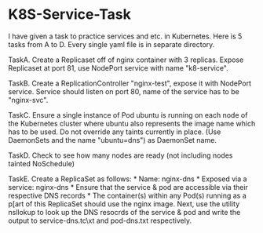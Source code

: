 # K8S-Service-Task

I have given a task to practice services and etc. in Kubernetes. 
Here is 5 tasks from A to D. Every single yaml file is in separate directory. 

TaskA. Create a Replicaset off of nginx container with 3 replicas.
       Expose Replicaset at port 81, use NodePort service with name "k8-service".
       
TaskB. Create a ReplicationController "nginx-test", expose it with NodePort service. 
       Service should listen on port 80, name of the service has to be "nginx-svc".
      
TaskC. Ensure a single instance of Pod ubuntu is running on each node of the Kubernetes cluster 
       where ubuntu also represents the image name which has to be used. Do not 
       override any taints currently in place. (Use DaemonSets and the name "ubuntu=dns")
       as DaemonSet name.
       
TaskD. Check to see how many nodes are ready (not including nodes tainted NoSchedule)

TaskE. Create a ReplicaSet as follows:
       * Name: nginx-dns
       * Exposed via a service: nginx-dns
       * Ensure that the service & pod are accessible via their respective DNS records
       * The container(s) within any Pod(s) running as a p[art of this ReplicaSet should use the nginx image. 
       Next, use the utility nsllokup to look up the DNS resocrds of the service & pod and write the output
       to service-dns.tc\xt and pod-dns.txt respectively.
       
       
